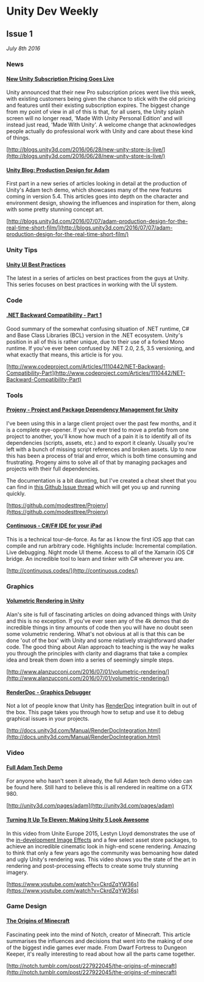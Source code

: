# Unity Dev Weekly
## Issue 1
*July 8th 2016*

### News

#### [New Unity Subscription Pricing Goes Live](http://blogs.unity3d.com/2016/06/28/new-unity-store-is-live/)

Unity announced that their new Pro subscription prices went live this week, with existing customers being given the chance to stick with the old pricing and features until their existing subscription expires. The biggest change from my point of view in all of this is that, for all users, the Unity splash screen will no longer read, 'Made With Unity Personal Edition' and will instead just read, 'Made With Unity'. A welcome change that acknowledges people actually do professional work with Unity and care about these kind of things.

[http://blogs.unity3d.com/2016/06/28/new-unity-store-is-live/](http://blogs.unity3d.com/2016/06/28/new-unity-store-is-live/)

#### [Unity Blog: Production Design for Adam](http://blogs.unity3d.com/2016/07/07/adam-production-design-for-the-real-time-short-film/)

First part in a new series of articles looking in detail at the production of Unity's Adam tech demo, which showcases many of the new features coming in version 5.4. This articles goes into depth on the character and environment design, showing the influences and inspiration for them, along with some pretty stunning concept art.

[http://blogs.unity3d.com/2016/07/07/adam-production-design-for-the-real-time-short-film/](http://blogs.unity3d.com/2016/07/07/adam-production-design-for-the-real-time-short-film/)

### Unity Tips

#### [Unity UI Best Practices]()

The latest in a series of articles on best practices from the guys at Unity. This series focuses on best practices in working with the UI system.

### Code

#### [.NET Backward Compatibility - Part 1](http://www.codeproject.com/Articles/1110442/NET-Backward-Compatibility-Part)

Good summary of the somewhat confusing situation of .NET runtime, C# and Base Class Libraries (BCL) version in the .NET ecosystem. Unity's position in all of this is rather unique, due to their use of a forked Mono runtime. If you've ever been confused by .NET 2.0, 2.5, 3.5 versioning, and what exactly that means, this article is for you.

[http://www.codeproject.com/Articles/1110442/NET-Backward-Compatibility-Part](http://www.codeproject.com/Articles/1110442/NET-Backward-Compatibility-Part)

### Tools

#### [Projeny - Project and Package Dependency Management for Unity](https://github.com/modesttree/Projeny)

I've been using this in a large client project over the past few months, and it is a complete eye-opener. If you've ever tried to move a prefab from one project to another, you'll know how much of a pain it is to identify all of its dependencies (scripts, assets, etc.) and to export it cleanly. Usually you're left with a bunch of missing script references and broken assets. Up to now this has been a process of trial and error, which is both time consuming and frustrating. Progeny aims to solve all of that by managing packages and projects with their full dependencies.

The documentation is a bit daunting, but I've created a cheat sheet that you can find in [this Github Issue thread](https://github.com/modesttree/Projeny/issues/8) which will get you up and running quickly.

[https://github.com/modesttree/Projeny](https://github.com/modesttree/Projeny)

#### [Continuous - C#/F# IDE for your iPad](http://continuous.codes/)

This is a technical tour-de-force. As far as I know the first iOS app that can compile and run arbitrary code. Highlights include: Incremental compilation. Live debugging. Night mode UI theme. Access to all of the Xamarin iOS C# bridge. An incredible tool to learn and tinker with C# wherever you are.

[http://continuous.codes/](http://continuous.codes/)

### Graphics

#### [Volumetric Rendering in Unity](http://www.alanzucconi.com/2016/07/01/volumetric-rendering/)

Alan's site is full of fascinating articles on doing advanced things with Unity and this is no exception. If you've ever seen any of the 4k demos that do incredible things in tiny amounts of code then you will have no doubt seen some volumetric rendering. What's not obvious at all is that this can be done 'out of the box' with Unity and some relatively straightforward shader code. The good thing about Alan approach to teaching is the way he walks you through the principles with clarity and diagrams that take a complex idea and break them down into a series of seemingly simple steps.

[http://www.alanzucconi.com/2016/07/01/volumetric-rendering/](http://www.alanzucconi.com/2016/07/01/volumetric-rendering/)

#### [RenderDoc - Graphics Debugger](http://docs.unity3d.com/Manual/RenderDocIntegration.html)

Not a lot of people know that Unity has [RenderDoc](https://github.com/baldurk/renderdoc) integration built in out of the box. This page takes you through how to setup and use it to debug graphical issues in your projects.

[http://docs.unity3d.com/Manual/RenderDocIntegration.html](http://docs.unity3d.com/Manual/RenderDocIntegration.html)

### Video

#### [Full Adam Tech Demo](http://unity3d.com/pages/adam)

For anyone who hasn't seen it already, the full Adam tech demo video can be found here. Still hard to believe this is all rendered in realtime on a GTX 980.

[http://unity3d.com/pages/adam](http://unity3d.com/pages/adam)

#### [Turning It Up To Eleven: Making Unity 5 Look Awesome](https://www.youtube.com/watch?v=CkrdZqYW36s)

In this video from Unite Europe 2015, Lestyn Lloyd demonstrates the use of the [in-development Image Effects]() and a few select asset store packages, to achieve an incredible cinematic look in high-end scene rendering. Amazing to think that only a few years ago the community was bemoaning how dated and ugly Unity's rendering was. This video shows you the state of the art in rendering and post-processing effects to create some truly stunning imagery.

[https://www.youtube.com/watch?v=CkrdZqYW36s](https://www.youtube.com/watch?v=CkrdZqYW36s)

### Game Design

#### [The Origins of Minecraft](http://notch.tumblr.com/post/227922045/the-origins-of-minecraft)

Fascinating peek into the mind of Notch, creator of Minecraft. This article summarises the influences and decisions that went into the making of one of the biggest indie games ever made. From Dwarf Fortress to Dungeon Keeper, it's really interesting to read about how all the parts came together.

[http://notch.tumblr.com/post/227922045/the-origins-of-minecraft](http://notch.tumblr.com/post/227922045/the-origins-of-minecraft)
